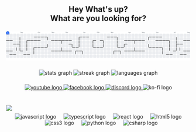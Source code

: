 <br clear="both">

<h2 align="center">Hey What's up?<br>What are you looking for?</h2>

###

<picture>
  <source media="(prefers-color-scheme: dark)" srcset="https://raw.githubusercontent.com/Foxkun-dev/Foxkun-dev/output/pacman-contribution-graph-dark.svg">
  <source media="(prefers-color-scheme: light)" srcset="https://raw.githubusercontent.com/Foxkun-dev/Foxkun-dev/output/pacman-contribution-graph.svg">
  <img alt="pacman contribution graph" src="https://raw.githubusercontent.com/Foxkun-dev/Foxkun-dev/output/pacman-contribution-graph.svg">
</picture>

###

<div align="center">
  <img src="https://github-readme-stats.vercel.app/api?username=Foxkun-dev&hide_title=true&hide_rank=false&show_icons=true&include_all_commits=true&count_private=true&disable_animations=false&theme=tokyonight&locale=en&hide_border=false" height="150" alt="stats graph"  />
  <img src="https://streak-stats.demolab.com?user=Foxkun-dev&locale=en&mode=weekly&theme=onedark&hide_border=false&border_radius=5" height="150" alt="streak graph"  />
  <img src="https://github-readme-stats.vercel.app/api/top-langs?username=Foxkun-dev&locale=en&hide_title=false&layout=compact&card_width=320&langs_count=5&theme=dracula&hide_border=true" height="150" alt="languages graph"  />
</div>

###

<div align="center">
  <a href="https://discord.gg/DfsN6MaTex" target="_blank">
    <img src="https://img.shields.io/static/v1?message=Youtube&logo=youtube&label=&color=FF0000&logoColor=white&labelColor=&style=plastic" height="35" alt="youtube logo"  />
  </a>
  <a href="https://www.youtube.com/@foxkun69" target="_blank">
    <img src="https://img.shields.io/static/v1?message=Facebook&logo=facebook&label=&color=1877F2&logoColor=white&labelColor=&style=plastic" height="35" alt="facebook logo"  />
  </a>
  <a href="https://discord.gg/DfsN6MaTex" target="_blank">
    <img src="https://img.shields.io/static/v1?message=Discord&logo=discord&label=&color=7289DA&logoColor=white&labelColor=&style=plastic" height="35" alt="discord logo"  />
  </a>
  <img src="https://img.shields.io/static/v1?message=Ko-fi&logo=ko-fi&label=Donate&color=F16061&logoColor=white&labelColor=F16061&style=plastic" height="35" alt="ko-fi logo"  />
</div>

###

<br clear="both">

<img align="left" height="200" src="https://i.ibb.co/PsMxvk4s/skinmc-avatar.png"  />

###

<div align="center">
  <img src="https://cdn.jsdelivr.net/gh/devicons/devicon/icons/javascript/javascript-original.svg" height="30" alt="javascript logo"  />
  <img width="12" />
  <img src="https://cdn.jsdelivr.net/gh/devicons/devicon/icons/typescript/typescript-original.svg" height="30" alt="typescript logo"  />
  <img width="12" />
  <img src="https://cdn.jsdelivr.net/gh/devicons/devicon/icons/react/react-original.svg" height="30" alt="react logo"  />
  <img width="12" />
  <img src="https://cdn.jsdelivr.net/gh/devicons/devicon/icons/html5/html5-original.svg" height="30" alt="html5 logo"  />
  <img width="12" />
  <img src="https://cdn.jsdelivr.net/gh/devicons/devicon/icons/css3/css3-original.svg" height="30" alt="css3 logo"  />
  <img width="12" />
  <img src="https://cdn.jsdelivr.net/gh/devicons/devicon/icons/python/python-original.svg" height="30" alt="python logo"  />
  <img width="12" />
  <img src="https://cdn.jsdelivr.net/gh/devicons/devicon/icons/csharp/csharp-original.svg" height="30" alt="csharp logo"  />
</div>

###
